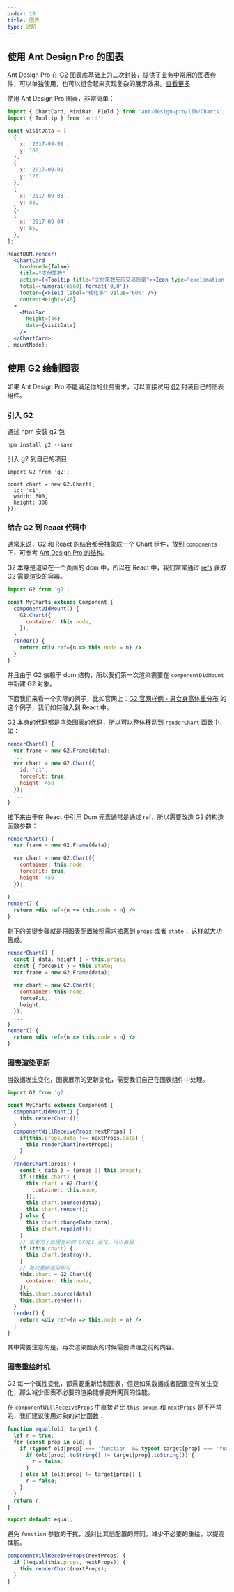 ```yaml
---
order: 10
title: 图表
type: 进阶
---
```


## 使用 Ant Design Pro 的图表

Ant Design Pro 在 [G2](https://antv.alipay.com/g2/doc/index.html) 图表库基础上的二次封装，提供了业务中常用的图表套件，可以单独使用，也可以组合起来实现复杂的展示效果。[查看更多](https://github.com/ant-design/test2/tree/master/src/components/Charts)

使用 Ant Design Pro 图表，非常简单：

```jsx
import { ChartCard, MiniBar, Field } from 'ant-design-pro/lib/Charts';
import { Tooltip } from 'antd';

const visitData = [
  {
    x: '2017-09-01',
    y: 100,
  },
  {
    x: '2017-09-02',
    y: 120,
  },
  {
    x: '2017-09-03',
    y: 88,
  },
  {
    x: '2017-09-04',
    y: 65,
  },
];

ReactDOM.render(
  <ChartCard
    bordered={false}
    title="支付笔数"
    action={<Tooltip title="支付笔数反应交易质量"><Icon type="exclamation-circle-o" /></Tooltip>}
    total={numeral(6560).format('0,0')}
    footer={<Field label="转化率" value="60%" />}
    contentHeight={46}
  >
    <MiniBar
      height={46}
      data={visitData}
    />
  </ChartCard>
, mountNode);
```

## 使用 G2 绘制图表

如果 Ant Design Pro 不能满足你的业务需求，可以直接试用 [G2](https://antv.alipay.com/g2/doc/index.html) 封装自己的图表组件。

### 引入 G2

通过 npm 安装 g2 包
```
npm install g2 --save
```

引入 g2 到自己的项目
```
import G2 from 'g2';

const chart = new G2.Chart({
  id: 'c1',
  width: 600,
  height: 300
});
```

### 结合 G2 到 React 代码中

通常来说，G2 和 React 的结合都会抽象成一个 Chart 组件，放到 `components` 下，可参考 [Ant Design Pro 的结构](https://github.com/ant-design/test2/tree/master/src/components/Charts)。

G2 本身是渲染在一个页面的 dom 中，所以在 React 中，我们常常通过 [refs](https://facebook.github.io/react/docs/refs-and-the-dom.html) 获取 G2 需要渲染的容器。

```jsx
import G2 from 'g2';

const MyCharts extends Component {
  componentDidMount() {
    G2.Chart({
      container: this.node,
    });
  }
  render() {
    return <div ref={n => this.node = n} />
  }
}
```

并且由于 G2 依赖于 dom 结构，所以我们第一次渲染需要在 `componentDidMount` 中新建 G2 对象。

下面我们来看一个实际的例子，比如官网上：[G2 官网样例 - 男女身高体重分布](https://antv.alipay.com/g2/demo/01-point/scatter-a.html) 的这个例子，我们如何融入到 React 中。

G2 本身的代码都是渲染图表的代码，所以可以整体移动到 `renderChart` 函数中，如：

```jsx
renderChart() {
  var frame = new G2.Frame(data);
  ...
  var chart = new G2.Chart({
    id: 'c1',
    forceFit: true,
    height: 450
  });
  ...
}
```

接下来由于在 React 中引用 Dom 元素通常是通过 ref，所以需要改造 G2 的构造函数参数：

```jsx
renderChart() {
  var frame = new G2.Frame(data);
  ...
  var chart = new G2.Chart({
    container: this.node,
    forceFit: true,
    height: 450
  });
  ...
}
render() {
  return <div ref={n => this.node = n} />
}
```

剩下的关键步骤就是将图表配置按照需求抽离到 `props` 或者 `state` ，这样就大功告成。

```jsx
renderChart() {
  const { data, height } = this.props;
  const { forceFit } = this.state;
  var frame = new G2.Frame(data);
  ...
  var chart = new G2.Chart({
    container: this.node,
    forceFit,,
    height,
  });
  ...
}
render() {
  return <div ref={n => this.node = n} />
}
```

### 图表渲染更新

当数据发生变化，图表展示的更新变化，需要我们自己在图表组件中处理。

```jsx
import G2 from 'g2';

const MyCharts extends Component {
  componentDidMount() {
    this.renderChart();
  }
  componentWillReceiveProps(nextProps) {
    if(this.props.data !== nextProps.data) {
      this.renderChart(nextProps);
    }
  }
  renderChart(props) {
    const { data } = (props || this.props);
    if (!this.chart) {
      this.chart = G2.Chart({
        container: this.node,
      });
      this.chart.source(data);
      this.chart.render();
    } else {
      this.chart.changeData(data);
      this.chart.repaint();
    }
    // 或者为了处理复杂的 props 变化，可以直接
    if (this.chart) {
      this.chart.destroy();
    }
    // 每次重新渲染即可
    this.chart = G2.Chart({
      container: this.node,
    });
    this.chart.source(data);
    this.chart.render();
  }
  render() {
    return <div ref={n => this.node = n} />
  }
}
```

其中需要注意的是，再次渲染图表的时候需要清理之前的内容。

### 图表重绘时机

G2 每一个属性变化，都需要重新绘制图表，但是如果数据或者配置没有发生变化，那么减少图表不必要的渲染能够提升网页的性能。

在 `componentWillReceiveProps` 中直接对比 `this.props` 和 `nextProps` 是不严禁的，我们建议使用对象的对比函数：

```js
function equal(old, target) {
  let r = true;
  for (const prop in old) {
    if (typeof old[prop] === 'function' && typeof target[prop] === 'function') {
      if (old[prop].toString() != target[prop].toString()) {
        r = false;
      }
    } else if (old[prop] != target[prop]) {
      r = false;
    }
  }
  return r;
}

export default equal;
```

避免 `function` 参数的干扰，浅对比其他配置的异同，减少不必要的重绘，以提高性能。

```jsx
componentWillReceiveProps(nextProps) {
  if (!equal(this.props, nextProps)) {
    this.renderChart(nextProps);
  }
}
```
